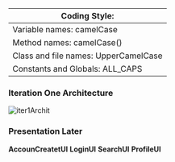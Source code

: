 | Coding Style: | 
| ------ | 
|   Variable names: camelCase      |        
|     Method names: camelCase()   |        
|Class and file names: UpperCamelCase|
|Constants and Globals: ALL_CAPS|

### **Iteration One Architecture**

![iter1Archit](/uploads/c2778bca86a17e1f3004e7f40a5b69dc/iter1Archit.jpg)




### **Presentation Later**
**AccounCreatetUI**
**LoginUI**
**SearchUI**
**ProfileUI**



